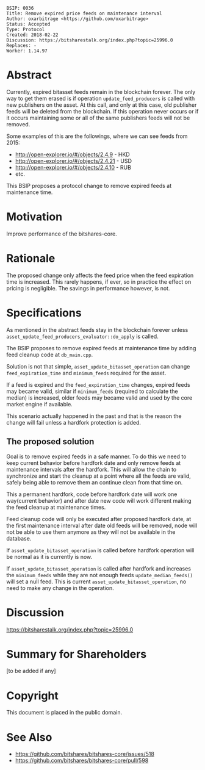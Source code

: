     BSIP: 0036
    Title: Remove expired price feeds on maintenance interval
    Author: oxarbitrage <https://github.com/oxarbitrage>
    Status: Accepted
    Type: Protocol
    Created: 2018-02-22
    Discussion: https://bitsharestalk.org/index.php?topic=25996.0
    Replaces: -
    Worker: 1.14.97

# Abstract

Currently, expired bitasset feeds remain in the blockchain forever. The only way to get them erased is if operation `update_feed_producers` is called with new publishers on the asset. At this call, and only at this case, old publisher feeds will be deleted from the blockchain. If this operation never occurs or if it occurs maintaining some or all of the same publishers feeds will not be removed.

Some examples of this are the followings, where we can see feeds from 2015:

- http://open-explorer.io/#/objects/2.4.9 - HKD
- http://open-explorer.io/#/objects/2.4.21 - USD
- http://open-explorer.io/#/objects/2.4.10 - RUB
- etc.

This BSIP proposes a protocol change to remove expired feeds at maintenance time.

# Motivation

Improve performance of the bitshares-core.


# Rationale

The proposed change only affects the feed price when the feed expiration time is increased. This rarely happens, if ever, so in practice the effect on pricing is negligible. The savings in performance however, is not.

# Specifications

As mentioned in the abstract feeds stay in the blockchain forever unless `asset_update_feed_producers_evaluator::do_apply` is called.

The BSIP proposes to remove expired feeds at maintenance time by adding feed cleanup code at `db_main.cpp`.

Solution is not that simple, `asset_update_bitasset_operation` can change `feed_expiration_time` and `minimum_feeds` required for the asset.

If a feed is expired and the `feed_expiration_time` changes, expired feeds may became valid, similar if `minimum_feeds` (required to calculate the median) is increased, older feeds may became valid and used by the core market engine if available.

This scenario actually happened in the past and that is the reason the change will fail unless a hardfork protection is added.

## The proposed solution

Goal is to remove expired feeds in a safe manner. To do this we need to keep current behavior before hardfork date and only remove feeds at maintenance intervals after the hardfork. This will allow the chain to synchronize and start the cleanup at a point where all the feeds are valid, safely being able to remove them an continue clean from that time on.

This a permanent hardfork, code before hardfork date will work one way(current behavior) and after date new code will work different making the feed cleanup at maintenance times.

Feed cleanup code will only be executed after proposed hardfork date, at the first maintenance interval after date old feeds will be removed, node will not be able to use them anymore as they will not be available in the database. 

If `asset_update_bitasset_operation` is called before hardfork operation will be normal as it is currently is now.

If `asset_update_bitasset_operation` is called after hardfork and increases the `minimum_feeds` while they are not enough feeds `update_median_feeds()` will set a null feed. This is current `asset_update_bitasset_operation`, no need to make any change in the operation.


# Discussion

https://bitsharestalk.org/index.php?topic=25996.0

# Summary for Shareholders

[to be added if any]

# Copyright

This document is placed in the public domain.

# See Also

* https://github.com/bitshares/bitshares-core/issues/518
* https://github.com/bitshares/bitshares-core/pull/598
